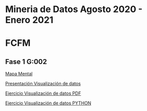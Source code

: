 # Mineria de Datos Agosto 2020 - Enero 2021

# FCFM

## Fase 1 G:002

[Mapa Mental](https://github.com/PilarAbigailMendozaAlvarez/Mineria-de-Datos-Agosto-2020---Enero-2021/blob/master/MapaMental_1_1815973.pdf)

[Presentación Visualización de datos](https://github.com/PilarAbigailMendozaAlvarez/Mineria-de-Datos-Agosto-2020---Enero-2021/blob/master/Presentacion_Visualizacion%20de%20datos_002.pdf)

[Ejercicio Visualización de datos PDF](https://github.com/PilarAbigailMendozaAlvarez/Mineria-de-Datos-Agosto-2020---Enero-2021/blob/master/Ejemplo_Visualizaci%C3%B3n%20de%20datos_002.pdf)

[Ejercicio Visualización de datos PYTHON](https://github.com/PilarAbigailMendozaAlvarez/Mineria-de-Datos-Agosto-2020---Enero-2021/blob/master/Ejercicio_Visualizacion%20de%20datos_002)
